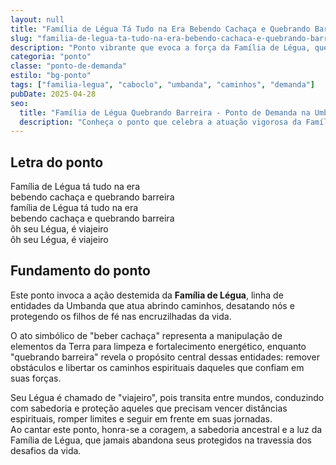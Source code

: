 ```yaml
---
layout: null
title: "Família de Légua Tá Tudo na Era Bebendo Cachaça e Quebrando Barreira"
slug: "familia-de-legua-ta-tudo-na-era-bebendo-cachaca-e-quebrando-barreira"
description: "Ponto vibrante que evoca a força da Família de Légua, quebrando barreiras e abrindo caminhos espirituais com sua atuação destemida."
categoria: "ponto"
classe: "ponto-de-demanda"
estilo: "bg-ponto"
tags: ["familia-legua", "caboclo", "umbanda", "caminhos", "demanda"]
pubDate: 2025-04-28
seo:
  title: "Família de Légua Quebrando Barreira - Ponto de Demanda na Umbanda"
  description: "Conheça o ponto que celebra a atuação vigorosa da Família de Légua na quebra de demandas e abertura de caminhos."
---
```


## Letra do ponto

Família de Légua tá tudo na era  
bebendo cachaça e quebrando barreira  
família de Légua tá tudo na era  
bebendo cachaça e quebrando barreira  
ôh seu Légua, é viajeiro  
ôh seu Légua, é viajeiro

## Fundamento do ponto

Este ponto invoca a ação destemida da **Família de Légua**, linha de entidades da Umbanda que atua abrindo caminhos, desatando nós e protegendo os filhos de fé nas encruzilhadas da vida. 

O ato simbólico de "beber cachaça" representa a manipulação de elementos da Terra para limpeza e fortalecimento energético, enquanto "quebrando barreira" revela o propósito central dessas entidades: remover obstáculos e libertar os caminhos espirituais daqueles que confiam em suas forças.

Seu Légua é chamado de "viajeiro", pois transita entre mundos, conduzindo com sabedoria e proteção aqueles que precisam vencer distâncias espirituais, romper limites e seguir em frente em suas jornadas.  
Ao cantar este ponto, honra-se a coragem, a sabedoria ancestral e a luz da Família de Légua, que jamais abandona seus protegidos na travessia dos desafios da vida.

